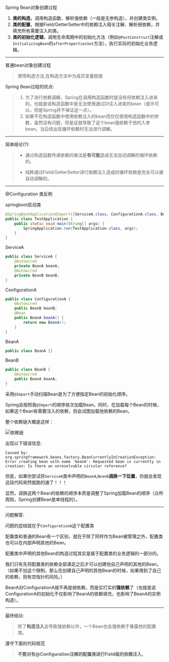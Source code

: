 Spring Bean对象创建过程

1.  **类的构造**，调用构造函数、解析强依赖（一般是无参构造），并创建类实例。 
2.  **类的配置**，根据Field/GetterSetter中的依赖注入相关注解、解析弱依赖，并填充所有需要注入的类。 
3.  **类的初始化逻辑**，调用生命周期中的初始化方法（例如`@PostConstruct`注解或`InitializingBean`的`afterPropertiesSet`方法），执行实际的初始化业务逻辑。 

---

普通bean对象创建过程

> 使用构造方法,在构造方法中为成员变量赋值

Spring Bean过程的优点:

>1. 为了进行依赖调解，Spring在调用构造函数时是没有将依赖注入进来的。也就是说构造函数中是无法使用通过DI注入进来的bean（或许可以，但是Spring并不保证这一点）。
>2. 如果不在构造函数中使用依赖注入的bean而仅仅使用构造函数中的参数，虽然没有问题，但是这就导致了这个bean强依赖于他的入参bean。当后续出现循环依赖时无法进行调解。

---

简单结论(?):

> - 通过构造函数传递依赖的做法是**有可能**造成无法自动调解的循环依赖的。
>
>   
>
> - 纯粹通过Field/GetterSetter进行依赖注入造成的循环依赖是完全可以被自动调解的。

---

@Configuration 类反例

springboot启动类

```java
@SpringBootApplication@Import({ServiceA.class, ConfigurationA.class, BeanB.class})
public class TestApplication {    
    public static void main(String[] args) {        
        SpringApplication.run(TestApplication.class, args);    
    }
}
```

ServiceA

```java
public class ServiceA {    
    @Autowired    
    private BeanA beanA;    
    @Autowired    
    private BeanB beanB;  
}
```

ConfigurationA

```java
public class ConfigurationA {    
    @Autowired    
    public BeanB beanB;    
    @Bean    
    public BeanA beanA() {
        return new BeanA();    
    }
}
```

BeanA

```java
public class BeanA {}
```

BeanB

```java
public class BeanB {    
    @Autowired    
    public BeanA beanA;
}
```

 采用`@Import`手动扫描Bean是为了方便指定Bean的初始化顺序。 

 Spring会按照我`@Import`的顺序依次加载Bean。同时，在加载每个Bean的时候，如果这个Bean有需要注入的依赖，则会试图加载他依赖的Bean。 

 整个依赖链大概是这样： 

![依赖链](C:\Users\wbkf5\AppData\Roaming\Typora\typora-user-images\image-20191104120044539.png)

出现以下错误信息:

```log
Caused by: org.springframework.beans.factory.BeanCurrentlyInCreationException: Error creating bean with name 'beanA': Requested bean is currently in creation: Is there an unresolvable circular reference?
```

但是，如果你尝试将`ServiceA`类中声明的`BeanA`,`BeanB`**调换一下位置**，你就会发现这段代码突然就跑的通了！！！

显然，调换这两个Bean的依赖的顺序本质是调整了Spring加载Bean的顺序（众所周知，Spring创建Bean是单线程的）。

---

问题解答:

 问题的症结就在于`ConfigurationA`这个配置类 

 配置类和普通的Bean有一个区别，就在于除了同样作为Bean被管理之外，配置类也可以在内部声明其他的Bean。 

 配置类中声明的其他Bean的构造过程其实是属于配置类的业务逻辑的一部分的。 

 我们只有先将配置类的依赖全部满足之后才可以创建他自己声明的其他的Bean。  （如果不加这个限制，那么在创建自己声明的其他Bean的时候，如果用到了自己的依赖，则有空指针的风险。） 

 BeanA对ConfigurationA就不再是弱依赖，而是实打实的**强依赖**了（也就是说ConfigurationA的初始化不仅影响了BeanA的依赖填充，也影响了BeanA的实例构造）。 

---

最终结论:

>  除了**构造注入**会导致强依赖以外，一个Bean也会强依赖于暴露他的配置类。 

 遵守下面的代码规范 

>  **不要对有@Configuration注解的配置类进行Field级的依赖注入**。 